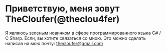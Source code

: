 # Приветствую, меня зовут TheCloufer(@theclou4fer)
Я являюсь зеленым новичком в сфере программированного языка C# / C Sharp.
Если, вы хотите связаться со мною. Это можно сделать написав на мою почту: thecloufer@gmail.com
